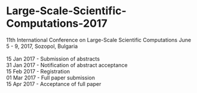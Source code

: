 # Large-Scale-Scientific-Computations-2017

11th International Conference on  Large-Scale Scientific Computations  June 5 - 9, 2017, Sozopol, Bulgaria<br/>
<br/>
15 Jan 2017 - Submission of abstracts<br/>
31 Jan 2017 - Notification of abstract acceptance<br/>
15 Feb 2017 - Registration<br/>
01 Mar 2017 - Full paper submission<br/>
15 Apr 2017 - Acceptance of full paper<br/>

